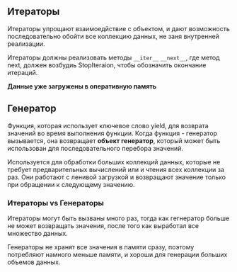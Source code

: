 
## Итераторы
Итераторы упрощают взаимоедйствие с объектом, и дают возможность последовательно обойти все коллекцию данных, не заня внутренней реализации.


Итераторы должны реализовать методы `__iter__` `__next__`, где метод next, должен возбудиь StopIteraion, чтобы обозначить окончание итераций.

**Данные уже загружены в оперативную память**


## Генератор
Функция, которая использует ключевое слово yield, для возврата значений во время выполнения функции.
Когда функция - генератор вызывается, она возвращает **объект генератор**, который может быть использован для последовательного перебора значений.

Используется для обработки больших коллекций данных, которые не требует предварительных вычислений или и чтения всех коллекции за раз. Они работают с ленивой загрузкой и возвращают значение только при обращении к следующему значению.


### Итераторы vs Генераторы

Итераторы могут быть вызваны много раз, тогда как гегнератор больше не может возвращать значения, после того как выработал все множество данных.

Генераторы не хранят все значения в памяти сразу, поэтому потребляют намного меньше памяти, и хороши для генерации больших объемов данных.